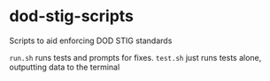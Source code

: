 # dod-stig-scripts
Scripts to aid enforcing DOD STIG standards

`run.sh` runs tests and prompts for fixes.
`test.sh` just runs tests alone, outputting data to the terminal
